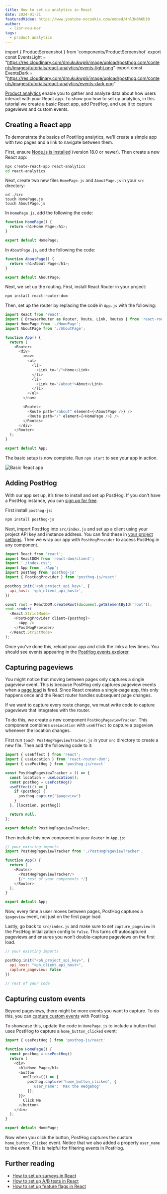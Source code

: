 ```yaml
---
title: How to set up analytics in React
date: 2024-01-31
featuredVideo: https://www.youtube-nocookie.com/embed/4hl3N8h6b10
author:
  - lior-neu-ner
tags:
  - product analytics
---
```


import { ProductScreenshot } from 'components/ProductScreenshot'
export const EventsLight = "https://res.cloudinary.com/dmukukwp6/image/upload/posthog.com/contents/images/tutorials/react-analytics/events-light.png"
export const EventsDark = "https://res.cloudinary.com/dmukukwp6/image/upload/posthog.com/contents/images/tutorials/react-analytics/events-dark.png"

[Product analytics](/product-analytics) enable you to gather and analyze data about how users interact with your React app. To show you how to set up analytics, in this tutorial we create a basic React app, add PostHog, and use it to capture pageviews and custom events.

## Creating a React app

To demonstrate the basics of PostHog analytics, we'll create a simple app with two pages and a link to navigate between them.

First, ensure [Node.js is installed](https://nodejs.dev/en/learn/how-to-install-nodejs/) (version 18.0 or newer). Then create a new React app:

```bash
npx create-react-app react-analytics
cd react-analytics
```

Next, create two new files `HomePage.js` and `AboutPage.js` in your `src` directory:

```
cd ./src
touch HomePage.js
touch AboutPage.js
```

In `HomePage.js`, add the following the code:

```js file=src/HomePage.js
function HomePage() {
  return <h1>Home Page</h1>;
}

export default HomePage;
```

In `AboutPage.js`, add the following the code:

```js file=src/AboutPage.js
function AboutPage() {
  return <h1>About Page</h1>;
}

export default AboutPage;
```

Next, we set up the routing. First, install React Router in your project:

```bash
npm install react-router-dom
```

Then, set up the router by replacing the code in `App.js` with the following:

```js file=App.js
import React from 'react';
import { BrowserRouter as Router, Route, Link, Routes } from 'react-router-dom';
import HomePage from './HomePage';
import AboutPage from './AboutPage'; 

function App() {
  return (
    <Router>
      <div>
        <nav>
          <ul>
            <li>
              <Link to="/">Home</Link>
            </li>
            <li>
              <Link to="/about">About</Link>
            </li>
          </ul>
        </nav>

        <Routes> 
          <Route path="/about" element={<AboutPage />} />
          <Route path="/" element={<HomePage />} />
        </Routes>
      </div>
    </Router>
  );
}

export default App;
```

The basic setup is now complete. Run `npm start` to see your app in action.

![Basic React app](https://res.cloudinary.com/dmukukwp6/image/upload/v1710055416/posthog.com/contents/images/tutorials/react-analytics/basic-app.png)

## Adding PostHog

With our app set up, it’s time to install and set up PostHog. If you don't have a PostHog instance, you can [sign up for free](https://us.posthog.com/signup). 

First install `posthog-js`:

```bash
npm install posthog-js
```

Next, import PostHog into `src/index.js` and set up a client using your project API key and instance address. You can find these in [your project settings](https://app.posthog.com/project/settings). Then we wrap our app with `PostHogProvider` to access PostHog in any component.

```js file=src/index.js
import React from 'react';
import ReactDOM from 'react-dom/client';
import './index.css';
import App from './App';
import posthog from 'posthog-js'
import { PostHogProvider } from 'posthog-js/react'

posthog.init('<ph_project_api_key>', {
  api_host: '<ph_client_api_host>',
})

const root = ReactDOM.createRoot(document.getElementById('root'));
root.render(
  <React.StrictMode>
    <PostHogProvider client={posthog}>
      <App />
    </PostHogProvider>
  </React.StrictMode>
);
```

Once you’ve done this, reload your app and click the links a few times. You should see events appearing in the [PostHog events explorer](https://us.posthog.com/events).

<ProductScreenshot
  imageLight={EventsLight} 
  imageDark={EventsDark} 
  alt="Events in PostHog" 
  classes="rounded"
/>

## Capturing pageviews

You might notice that moving between pages only captures a single pageview event. This is because PostHog only captures pageview events when a [page load](https://developer.mozilla.org/en-US/docs/Web/API/Window/load_event) is fired. Since React creates a single-page app, this only happens once and the React router handles subsequent page changes.

If we want to capture every route change, we must write code to capture pageviews that integrates with the router.

To do this, we create a new component `PostHogPageviewTracker`. This component combines `useLocation` with `useEffect` to capture a pageview whenever the location changes.

First run `touch PostHogPageviewTracker.js` in your `src` directory to create a new file. Then add the following code to it:

```js src/PostHogPageviewTracker.js
import { useEffect } from 'react';
import { useLocation } from 'react-router-dom';
import { usePostHog } from 'posthog-js/react'

const PostHogPageviewTracker = () => {
  const location = useLocation();
  const posthog = usePostHog()
  useEffect(() => {
    if (posthog) {
      posthog.capture('$pageview')
    }
  }, [location, posthog])

  return null;
};

export default PostHogPageviewTracker;
```

Then include this new component in your `Router` in `App.js`:

```js file=App.js 
// your existing imports
import PostHogPageviewTracker from './PostHogPageviewTracker';

function App() {
  return (
    <Router>
      <PostHogPageviewTracker/>
      {/* rest of your components */}
    </Router>
  );
}

export default App;
```

Now, every time a user moves between pages, PostHog captures a `$pageview` event, not just on the first page load.

Lastly, go back to `src/index.js` and make sure to set `capture_pageview` in the PostHog initialization config to `false`. This turns off autocaptured pageviews and ensures you won’t double-capture pageviews on the first load.

```js file=src/index.js
// your existing imports

posthog.init("<ph_project_api_key>", {
  api_host: "<ph_client_api_host>",
  capture_pageview: false
})

// rest of your code
```

## Capturing custom events

Beyond pageviews, there might be more events you want to capture. To do this, you can [capture custom events](/docs/product-analytics/capture-events#squeak-questions) with PostHog. 

To showcase this, update the code in `HomePage.js` to include a button that uses PostHog to capture a `home_button_clicked` event:

```js file=HomePage.js
import { usePostHog } from 'posthog-js/react'

function HomePage() {
  const posthog = usePostHog()
  return (
    <div>
      <h1>Home Page</h1>
      <button 
        onClick={() => {
          posthog.capture('home_button_clicked', {
            'user_name': 'Max the Hedgehog' 
          });
      }}>
        Click Me
      </button>
    </div>
  );
}

export default HomePage;
```

Now when you click the button, PostHog captures the custom `home_button_clicked` event. Notice that we also added a property `user_name` to the event. This is helpful for filtering events in PostHog.

## Further reading

- [How to set up surveys in React](/tutorials/react-surveys)
- [How to set up A/B tests in React](/tutorials/react-ab-testing)
- [How to set up feature flags in React](/tutorials/react-feature-flags)

